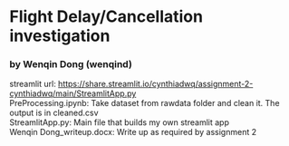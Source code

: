 # Flight Delay/Cancellation investigation 
### by Wenqin Dong (wenqind)
streamlit url: https://share.streamlit.io/cynthiadwq/assignment-2-cynthiadwq/main/StreamlitApp.py \
PreProcessing.ipynb: Take dataset from rawdata folder and clean it. The output is in cleaned.csv\
StreamlitApp.py: Main file that builds my own streamlit app\
Wenqin Dong_writeup.docx: Write up as required by assignment 2
